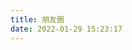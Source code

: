 ```yaml
---
title: 朋友圈
date: 2022-01-29 15:23:17
---
```



<div id="hexo-circle-of-friends-root" style="background-color:black; color:white;"></div>
<script>
    let UserConfig = {
        // 填写你的api地址
        private_api_url: 'https://pyq.20010501.xyz/',
        // 点击加载更多时，一次最多加载几篇文章，默认10
        page_turning_number: 12,
        // 头像加载失败时，默认头像地址
        error_img: 'https://www.zywvvd.com/img/avatar.png',
        // 进入页面时第一次的排序规则
        sort_rule: 'created'
    }
</script>
<link rel="stylesheet" href="https://uipv4.zywvvd.com:33030/HexoFiles/js/friend-circle/heoMainColor.css">
<script type="text/javascript" src="https://uipv4.zywvvd.com:33030/HexoFiles/js/friend-circle/app.min.js"></script>
<script type="text/javascript" src="https://uipv4.zywvvd.com:33030/HexoFiles/js/friend-circle/bundle.js"></script>